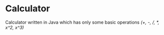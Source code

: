 # Calculator

Calculator written in Java which has only some basic operations _(+, -, /, *, x^2, x^3)_
